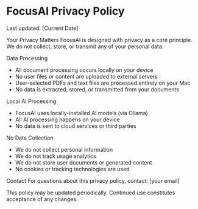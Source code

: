   # FocusAI Privacy Policy

  Last updated: [Current Date]

  Your Privacy Matters
  FocusAI is designed with privacy as a core principle. We do not collect, store, or transmit any of your personal data.

  Data Processing
  - All document processing occurs locally on your device
  - No user files or content are uploaded to external servers
  - User-selected PDFs and text files are processed entirely on your Mac
  - No data is extracted, stored, or transmitted from your documents

  Local AI Processing
  - FocusAI uses locally-installed AI models (via Ollama)
  - All AI processing happens on your device
  - No data is sent to cloud services or third parties

  No Data Collection
  - We do not collect personal information
  - We do not track usage analytics
  - We do not store user documents or generated content
  - No cookies or tracking technologies are used

  Contact
  For questions about this privacy policy, contact: [your email]

  This policy may be updated periodically. Continued use constitutes acceptance of any changes.
